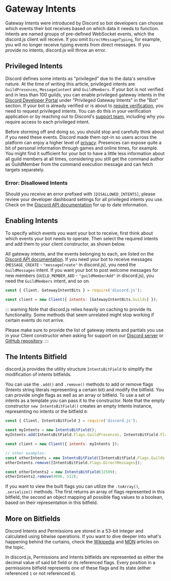 # Gateway Intents

Gateway Intents were introduced by Discord so bot developers can choose which events their bot receives based on which data it needs to function. Intents are named groups of pre-defined WebSocket events, which the discord.js client will receive. If you omit `DirectMessageTyping`, for example, you will no longer receive typing events from direct messages. If you provide no intents, discord.js will throw an error.

## Privileged Intents

Discord defines some intents as "privileged" due to the data's sensitive nature. At the time of writing this article, privileged intents are `GuildPresences`, `MessageContent` and `GuildMembers`. If your bot is not verified and in less than 100 guilds, you can enable privileged gateway intents in the [Discord Developer Portal](https://discord.com/developers/applications) under "Privileged Gateway Intents" in the "Bot" section. If your bot is already verified or is about to [require verification](https://support.discord.com/hc/en-us/articles/360040720412), you need to request privileged intents. You can do this in your verification application or by reaching out to Discord's [support team](https://dis.gd/contact), including why you require access to each privileged intent.

Before storming off and doing so, you should stop and carefully think about if you need these events. Discord made them opt-in so users across the platform can enjoy a higher level of [privacy](https://en.wikipedia.org/wiki/Privacy_by_design). Presences can expose quite a bit of personal information through games and online times, for example. You might find it sufficient for your bot to have a little less information about all guild members at all times, considering you still get the command author as GuildMember from the command execution message and can fetch targets separately.

### Error: Disallowed Intents

Should you receive an error prefixed with `[DISALLOWED_INTENTS]`, please review your developer dashboard settings for all privileged intents you use. Check on the [Discord API documentation](https://discord.com/developers/docs/topics/gateway#privileged-intents) for up to date information.

## Enabling Intents

To specify which events you want your bot to receive, first think about which events your bot needs to operate. Then select the required intents and add them to your client constructor, as shown below.

All gateway intents, and the events belonging to each, are listed on the [Discord API documentation](https://discord.com/developers/docs/topics/gateway#list-of-intents). If you need your bot to receive messages (`MESSAGE_CREATE` - `"messageCreate"` in discord.js), you need the `GuildMessages` intent. If you want your bot to post welcome messages for new members (`GUILD_MEMBER_ADD` - `"guildMemberAdd"` in discord.js), you need the `GuildMembers` intent, and so on.

```js
const { Client, GatewayIntentBits } = require('discord.js');

const client = new Client({ intents: [GatewayIntentBits.Guilds] });
```

::: warning
Note that discord.js relies heavily on caching to provide its functionality. Some methods that seem unrelated might stop working if certain events do not arrive.

Please make sure to provide the list of gateway intents and partials you use in your Client constructor when asking for support on our [Discord server](https://discord.gg/djs) or [GitHub repository](https://github.com/discordjs/discord.js).
:::

## The Intents Bitfield

discord.js provides the utility structure <docs-link path="class/IntentsBitField">`IntentsBitField`</docs-link> to simplify the modification of intents bitfields.

You can use the `.add()` and `.remove()` methods to add or remove flags (Intents string literals representing a certain bit) and modify the bitfield. You can provide single flags as well as an array or bitfield. To use a set of intents as a template you can pass it to the constructor. Note that the empty constructor `new IntentsBitField()` creates an empty Intents instance, representing no intents or the bitfield `0`:

```js
const { Client, IntentsBitField } = require('discord.js');

const myIntents = new IntentsBitField();
myIntents.add(IntentsBitField.Flags.GuildPresences, IntentsBitField.Flags.GuildMembers);

const client = new Client({ intents: myIntents });

// other examples:
const otherIntents = new IntentsBitField([IntentsBitField.Flags.Guilds, IntentsBitField.Flags.DirectMessages]);
otherIntents.remove([IntentsBitField.Flags.DirectMessages]);

const otherIntents2 = new IntentsBitField(32509);
otherIntents2.remove(4096, 512);
```

If you want to view the built flags you can utilize the `.toArray()`, `.serialize()` methods. The first returns an array of flags represented in this bitfield, the second an object mapping all possible flag values to a boolean, based on their representation in this bitfield.

## More on Bitfields

Discord Intents and Permissions are stored in a 53-bit integer and calculated using bitwise operations. If you want to dive deeper into what's happening behind the curtains, check the [Wikipedia](https://en.wikipedia.org/wiki/Bit_field) and [MDN](https://developer.mozilla.org/en-US/docs/Web/JavaScript/Reference/Operators/Bitwise_Operators) articles on the topic.

In discord.js, Permissions and Intents bitfields are represented as either the decimal value of said bit field or its referenced flags. Every position in a permissions bitfield represents one of these flags and its state (either referenced `1` or not referenced `0`).
